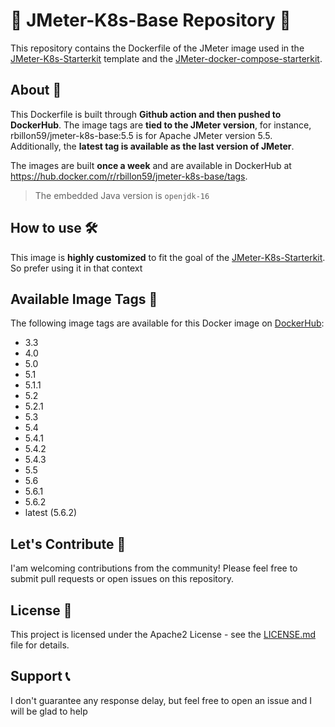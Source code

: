 🚀 JMeter-K8s-Base Repository 🐳
================================

This repository contains the Dockerfile of the JMeter image used in the [JMeter-K8s-Starterkit](https://github.com/Rbillon59/jmeter-k8s-starterkit) template and the [JMeter-docker-compose-starterkit](https://github.com/Rbillon59/jmeter-docker-compose-starterkit).

About 📝
--------

This Dockerfile is built through **Github action and then pushed to DockerHub**. The image tags are **tied to the JMeter version**, for instance, rbillon59/jmeter-k8s-base:5.5 is for Apache JMeter version 5.5. Additionally, the **latest tag is available as the last version of JMeter**.

The images are built **once a week** and are available in DockerHub at https://hub.docker.com/r/rbillon59/jmeter-k8s-base/tags.

> The embedded Java version is `openjdk-16`

How to use 🛠️
--------------

This image is **highly customized** to fit the goal of the [JMeter-K8s-Starterkit](https://github.com/Rbillon59/jmeter-k8s-starterkit). So prefer using it in that context

Available Image Tags 🐳
-------------------- 
The following image tags are available for this Docker image on [DockerHub](https://hub.docker.com/r/rbillon59/jmeter-k8s-base/tags?page=1&ordering=-name):

- 3.3
- 4.0
- 5.0
- 5.1
- 5.1.1
- 5.2
- 5.2.1
- 5.3
- 5.4
- 5.4.1
- 5.4.2
- 5.4.3
- 5.5
- 5.6
- 5.6.1
- 5.6.2
- latest (5.6.2)

Let's Contribute 🤝
-------------------

I'am welcoming contributions from the community! Please feel free to submit pull requests or open issues on this repository.

License 🔑
----------

This project is licensed under the Apache2 License - see the [LICENSE.md](LICENSE.md) file for details.

Support 📞
----------

I don't guarantee any response delay, but feel free to open an issue and I will be glad to help
